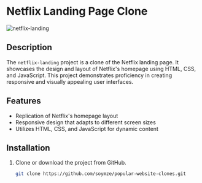# Netflix Landing Page Clone
![netflix-landing](https://github.com/soymze/popular-website-clones/blob/master/netflix-landing.gif)
## Description
The `netflix-landing` project is a clone of the Netflix landing page. It showcases the design and layout of Netflix's homepage using HTML, CSS, and JavaScript. This project demonstrates proficiency in creating responsive and visually appealing user interfaces.

## Features
- Replication of Netflix's homepage layout
- Responsive design that adapts to different screen sizes
- Utilizes HTML, CSS, and JavaScript for dynamic content

## Installation
1. Clone or download the project from GitHub.
   ```bash
   git clone https://github.com/soymze/popular-website-clones.git
